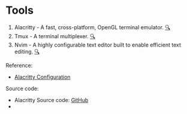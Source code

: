 # Tools
1. Alacritty - A fast, cross-platform, OpenGL terminal emulator. [🔍](https://github.com/alacritty/alacritty)
2. Tmux - A terminal multiplexer. [🔍](https://github.com/tmux/tmux/wiki)
3. Nvim - A highly configurable text editor built to enable efficient text editing. [🔍](https://neovim.io/)


Reference:
- [Alacritty Configuration](https://alacritty.org/config-alacritty.html)


Source code:
- Alacritty Source code: [GitHub](https://github.com/alacritty/alacritty)
- 



